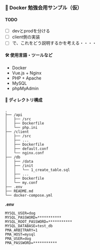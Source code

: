 ### 🐳 Docker 勉強会用サンプル（仮）

#### TODO
- [ ] devとprodを分ける
- [ ] client側の実装
- [ ] で、これをどう説明するかを考える・・・・

#### 🛠️ 使用言語・ツールなど

- Docker
- Vue.js + Nginx
- PHP + Apache
- MySQL
- phpMyAdmin

#### 🌲 ディレクトリ構成

```
.
├── /api
│   ├── /src
│   ├── Dockerfile
│   └── php.ini
├── /client
│   ├── /src
│   ├── ...
│   ├── Dockerfile
│   ├── default.conf
│   └── nginx.conf
├── /db
│   ├── /data
│   ├── /init
│   │   └── 1_create_table.sql
│   ├── ...
│   ├── Dockerfile
│   └── my.conf
├── .env
├── README.md
└── docker-compose.yml
```

**.env**
```
MYSQL_USER=dog
MYSQL_PASSWORD=***********
MYSQL_ROOT_PASSWORD=***********
MYSQL_DATABASE=test_db
PMA_ARBITRARY=1
PMA_HOST=mysql
PMA_USER=dog
PMA_PASSWORD=***********
```
